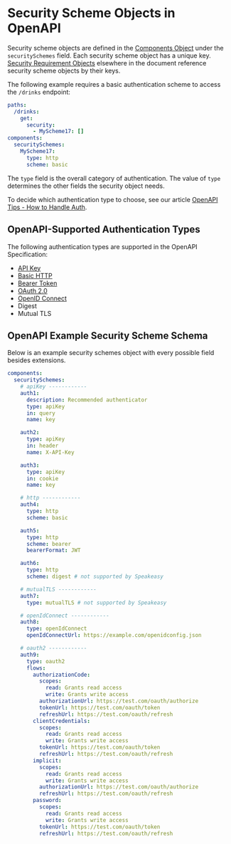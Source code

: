 # Security Scheme Objects in OpenAPI

Security scheme objects are defined in the [Components Object](/openapi/components) under the `securitySchemes` field. Each security scheme object has a unique key. [Security Requirement Objects](/openapi/security#security-requirement-object) elsewhere in the document reference security scheme objects by their keys.

The following example requires a basic authentication scheme to access the `/drinks` endpoint:

```yaml
paths:
  /drinks:
    get:
      security:
        - MyScheme17: []
components:
  securitySchemes:
    MyScheme17:
      type: http
      scheme: basic
```

The `type` field is the overall category of authentication. The value of `type` determines the other fields the security object needs.

To decide which authentication type to choose, see our article [OpenAPI Tips - How to Handle Auth](/post/openapi-tips-auth).

## OpenAPI-Supported Authentication Types

The following authentication types are supported in the OpenAPI Specification:

- [API Key](/openapi/security/security-schemes/security-api-key)
- [Basic HTTP](/openapi/security/security-schemes/security-basic)
- [Bearer Token](/openapi/security/security-schemes/security-bearer)
- [OAuth 2.0](/openapi/security/security-schemes/security-oauth2)
- [OpenID Connect](/openapi/security/security-schemes/security-openid)
- Digest
- Mutual TLS

## OpenAPI Example Security Scheme Schema

Below is an example security schemes object with every possible field besides extensions.

```yaml
components:
  securitySchemes:
    # apiKey ------------
    auth1:
      description: Recommended authenticator
      type: apiKey
      in: query
      name: key

    auth2:
      type: apiKey
      in: header
      name: X-API-Key

    auth3:
      type: apiKey
      in: cookie
      name: key

    # http ------------
    auth4:
      type: http
      scheme: basic

    auth5:
      type: http
      scheme: bearer
      bearerFormat: JWT

    auth6:
      type: http
      scheme: digest # not supported by Speakeasy

    # mutualTLS ------------
    auth7:
      type: mutualTLS # not supported by Speakeasy

    # openIdConnect ------------
    auth8:
      type: openIdConnect
      openIdConnectUrl: https://example.com/openidconfig.json

    # oauth2 ------------
    auth9:
      type: oauth2
      flows:
        authorizationCode:
          scopes:
            read: Grants read access
            write: Grants write access
          authorizationUrl: https://test.com/oauth/authorize
          tokenUrl: https://test.com/oauth/token
          refreshUrl: https://test.com/oauth/refresh
        clientCredentials:
          scopes:
            read: Grants read access
            write: Grants write access
          tokenUrl: https://test.com/oauth/token
          refreshUrl: https://test.com/oauth/refresh
        implicit:
          scopes:
            read: Grants read access
            write: Grants write access
          authorizationUrl: https://test.com/oauth/authorize
          refreshUrl: https://test.com/oauth/refresh
        password:
          scopes:
            read: Grants read access
            write: Grants write access
          tokenUrl: https://test.com/oauth/token
          refreshUrl: https://test.com/oauth/refresh
```
